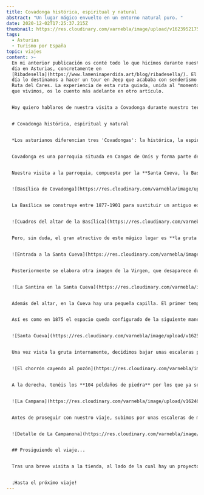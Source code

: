 ```yaml
---
title: Covadonga histórica, espiritual y natural
abstract: "Un lugar mágico envuelto en un entorno natural puro. "
date: 2020-12-02T17:25:37.215Z
thumbnail: https://res.cloudinary.com/varnebla/image/upload/v1623952175/IMG20201014111036_uwvzes.jpg
tags:
  - Asturias
  - Turismo por España
topic: viajes
content: >-
  En mi anterior publicación os conté todo lo que hicimos durante nuestro primer
  día en Asturias, concretamente en
  [Ribadesella](https://www.lameninaperdida.art/blog/ribadesella/). El segundo
  día lo destinamos a hacer un tour en Jeep que acababa con senderismo por la
  Ruta del Cares. La experiencia de esta ruta guiada, unida al "momento crisis"
  que vivimos, os lo cuento más adelante en otro artículo.


  Hoy quiero hablaros de nuestra visita a Covadonga durante nuestro tercer día de vacaciones. Cuando me he puesto a organizar lo que os quería contar, me ha sorprendido a mi misma todos los sitios bonitos que visitamos ese día y la gran cantidad de kilómetros que sumamos. Lo que **empezó en Covadonga continuó por Celorio, y pasamos por San Vicente de la Barquera para acabar cenando en Villaviciosa.** Todos los destinos son muy recomendables, pero me centraré en nuestra visita a Covadonga.


  # Covadonga histórica, espiritual y natural


  *Los asturianos diferencian tres 'Covadongas': la histórica, la espiritual y la natural.*


  Covadonga es una parroquia situada en Cangas de Onís y forma parte del parque nacional de los Picos de Europa. Es un territorio lleno de belleza natural, por lo que no debe extrañarnos que fuera el **primer espacio natural protegido** de España y de los primeros de Europa. El honor de este nombramiento se lo debe a Pedro Pidal, que era asturiano y entregado a la Virgen, y que quería para España lo que ya se estilaba en Norteamérica: **una ley que protegiera el patrimonio natural y que procurase su protección.**


  Nuestra visita a la parroquia, compuesta por la **Santa Cueva, la Basílica y el Santuario de Covadonga,** empieza bajo una fina lluvia. Normalmente, el hecho de que te llueva en un viaje puede cabrearte. En este viaje la lluvia y las nubes no hicieron otra cosa que reforzar la belleza del paisaje. Y como una imagen vale más que mil palabras, os dejo con esta perspectiva del camino hacia la Basílica de Covadonga, ¿no parece una imagen sacada de un cuento? 


  ![Basílica de Covadonga](https://res.cloudinary.com/varnebla/image/upload/v1623952008/IMG20201014111036_u3yg5g.jpg "Basílica de Covadonga ©Fotografía propia")


  La Basílica se construye entre 1877-1901 para sustituir un antiguo edificio de madera que se quemó totalmente. La decisión final de su construcción se debe a Alfonso XII y aunque el diseño es de Roberto Frassinelli, la obra es de **Federico Aparici,** ya que Frassinelli no era arquitecto. Este monumental edificio, construido enteramente con piedra caliza rosa, resulta un símbolo para todos los peregrinos que visitan el lugar. Como curiosidad, os cuento que **a los lados del altar se conservan dos lienzos**: uno de Carducho y otro de Madrazo. La lástima es el estado de conservación, ambos están sucios y llenos de polvo, por lo que apenas se aprecia lo que se representó en ellos.


  ![Cuadros del altar de la Basílica](https://res.cloudinary.com/varnebla/image/upload/v1624656196/IMG20201014111412_1_i43x3m.jpg "Cuadros del altar de la Basílica ©Fotografía propia")


  Pero, sin duda, el gran atractivo de este mágico lugar es **la gruta de la Santa Cueva**. En esta cueva natural se conserva actualmente la imagen de la Santina, que es como se conoce popularmente a la Virgen de Covadonga. Desde su origen, en este espacio se guardaban artículos de gran valor, como alhajas, joyas y otros elementos de orfebrería. Además, se encontraba una talla de madera que representaba a la Virgen de Covadonga. Lamentablemente, en **1777 hubo un incendio que arrasó con todo.** Debido a la posición natural de la cueva, fue imposible acceder para apagar el incendio o rescatar nada, así que los restos fueron sacados del río a la mañana siguiente.


  ![Entrada a la Santa Cueva](https://res.cloudinary.com/varnebla/image/upload/v1624656277/IMG20201014112613_y03kjp.jpg "Entrada a la Santa Cueva ©Fotografía propia")


  Posteriormente se elabora otra imagen de la Virgen, que desaparece durante la Guerra Civil. En 1939, alguien la encuentra **en el trastero de la Embajada española en París,** y se decide devolverla al Santuario. El retorno fue muy celebrado y desde entonces se conserva en la Cueva. La figura data de finales del S. XVI y representa a la Virgen con el niño en brazos, que gira el rostro para observarla. Está coronada con una corona de plata y pedrería y lleva **una flor que simboliza la fertilidad y la pureza.** La Santina se alza sobre una peana de madera en la que hay representados tres ángeles.


  ![La Santina en la Santa Cueva](https://res.cloudinary.com/varnebla/image/upload/v1625060231/IMG20201014112959_1_gis6na.jpg "La Santina en la Santa Cueva ©Fotografía propia")


  Además del altar, en la Cueva hay una pequeña capilla. El primer templo del que se tiene constancia era una pequeña construcción de madera, en la que se conservaba la imagen, que se colocó sobre una viguería volada: es decir, el templo parecía flotar en el aire. Debido a su curiosa ubicación, se decía que era **un milagro y que había sido construido por los ángeles.** Pero, como os he dicho anteriormente, este templo se quemó en 1777 y se planteó una nueva construcción en forma de templo neoclásico, que constaría de dos plantas y se instalaría enfrente de la Cueva. El proyecto no convenció y, tras años con las obras paradas, una vez más Roberto Frassinelli es llamado para que realice una remodelación del espacio.


  Así es como en 1875 el espacio queda configurado de la siguiente manera: Frassinelli ubica un camarín de madera (una pequeña capilla) sobre la que coloca la talla de la Virgen y deja el resto del espacio totalmente diáfano. Lamentablemente, la Guerra Civil provocará daños y pérdidas en el espacio, ya que desmantelaron y se llevaron objetos de valor. La pequeña sacristía que vemos hoy es **obra de Luis Menéndez Pidal,** encargado de devolverle al espacio su belleza y de crear el templo natural que actualmente disfrutamos.


  ![Santa Cueva](https://res.cloudinary.com/varnebla/image/upload/v1625059406/IMG20201014113148_1_f5lzxt.jpg "Santa Cueva ©Fotografía propia")


  Una vez vista la gruta internamente, decidimos bajar unas escaleras para verla desde abajo. Cambiamos el silencio de la cueva por el sonido que hacía la cascada o "chorrón", que choca en el estanque, al que llaman "el pozón". Como ocurre en muchos estanques y fuentes, este espacio se ha convertido en un punto de donaciones en forma de moneda, y los turistas piden el tradicional deseo. Además de esta fotografía, hice un vídeo porque quedé muy impresionada de la belleza del agua cayendo y el sonido que nos envolvía. Cuando volvimos al hotel le enseñé el vídeo a Pedro (el señor de la casa rural) y nos dijo que habíamos tenido mucha suerte ya que no todo el mundo ve la cascada tan "potente". Resulta que las dos semanas anteriores a nuestra visita había estado lloviendo mucho **y por eso bajaba tanta agua** y el río Mestas iba cargadito. Realmente nunca me he alegrado tanto de que me lloviera en un viaje.


  ![El chorrón cayendo al pozón](https://res.cloudinary.com/varnebla/image/upload/v1624653350/IMG20201014115036_bs7bxz.jpg "El chorrón cayendo al pozón ©Fotografía propia")


  A la derecha, tenéis los **104 peldaños de piedra** por los que ya se accedía al primer templo del que os he hablado antes. Algunos los suben descalzos y otros de rodillas, en señal de promesa. Ahora os voy a pedir que os fijéis en el elemento que hay en el lado contrario, a la izquierda del todo. Esa construcción de piedra es una fuente, la **Fuente de los 7 caños, popularmente conocida como la fuente del matrimonio.** Según la leyenda, los 7 caños serían un reflejo de los 7 sacramentos y la llaman del matrimonio porque la tradición asturiana dice que *"La Virgen de Covadonga tiene una fuente muy clara. La niña que de ella beba, dentro del año se casa"*. Yo no pude llegar a ella porque la lluvia había hecho subir "la marea" del estanque. Y como además estaba lloviendo, el suelo estaba encharcado y resbaladizo. No me fiaba yo de ir para pedir boda y acabar ahogada o, como mínimo, chorreando de arriba abajo.


  ![La Campana](https://res.cloudinary.com/varnebla/image/upload/v1624653447/IMG20201014112448_qo2cut.jpg "La Campana o Campanona ©Fotografía propia")


  Antes de proseguir con nuestro viaje, subimos por unas escaleras de madera hasta llegar a la campana, conocida popularmente como *La Campanona*. Sobre su superficie de hierro, tiene una serie de **bajo relieves** con imágenes tanto cristianas como paganas, **obra de Francesco Saverio.** La gran campana se expuso en la Exposición Universal de París en 1900, donde consiguió el primer premio de su categoría. En la década de 1950 volvió a España y se estableció en el Santuario.


  ![Detalle de La Campanona](https://res.cloudinary.com/varnebla/image/upload/v1625060502/IMG20201014114143_1_dinzo7.jpg "Detalle de La Campanona ©Fotografía propia")


  ## Prosiguiendo el viaje...


  Tras una breve visita a la tienda, al lado de la cual hay un proyector que está continuamente transmitiendo un reportaje de la historia del lugar (de donde saqué mucha información para elaborar este artículo), nos fuimos a nuestro siguiente destino. Digamos que el día fue muy productivo ya que empezó en **Covadonga**, siguió hacia la **playa de Celorio,** con breve parada para comer, y acabamos en **San Vicente de la Barquera**, por aquello de hacer la broma de ir a visitar a Bustamante. Más allá del chiste os recomiendo la visita, porque echas perfectamente la tarde y es un pueblo muy bonito. De vuelta a la casa rural decidimos aprovechar el parón de lluvia para visitar la Playa de Gulpiyuri, pero entonces empezó a llover y la visita tuvo que ser muy breve. Os cuento curiosidades de esta pequeña playa en otro artículo. Y para rematar el completo día, fuimos a cenar a una pizzería de Villaviciosa que se llama La Trigona, muy recomendable.


  ¡Hasta el próximo viaje!
---
```

